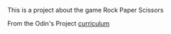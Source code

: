 This is a project about the game Rock Paper Scissors

From the Odin's Project [curriculum](http://www.theodinproject.com/courses/web-development-101/lessons/rock-paper-scissors)